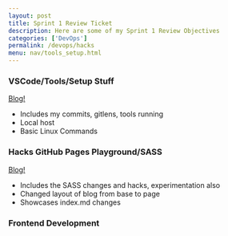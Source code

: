 ```yaml
---
layout: post
title: Sprint 1 Review Ticket
description: Here are some of my Sprint 1 Review Objectives
categories: ['DevOps']
permalink: /devops/hacks
menu: nav/tools_setup.html
---
```


###  VSCode/Tools/Setup Stuff
[Blog!](https://sris126.github.io/Sri_2025/devops/tools/accounts)
- Includes my commits, gitlens, tools running
- Local host
- Basic Linux Commands

### Hacks GitHub Pages Playground/SASS
[Blog!]()
- Includes the SASS changes and hacks, experimentation also
- Changed layout of blog from base to page
- Showcases index.md changes

### Frontend Development